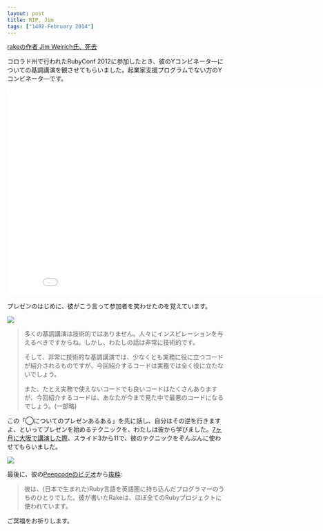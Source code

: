 ```yaml
---
layout: post
title: RIP, Jim
tags: ["1402-February 2014"]
---
```


[rakeの作者 Jim Weirich氏、死去](http://tech.a-listers.jp/2014/02/20/creator-of-rake-has-left/)

コロラド州で行われたRubyConf 2012に参加したとき、彼のYコンビネータ―についての基調講演を観させてもらいました。起業家支援プログラムでない方のYコンビネータ―です。

<iframe width="853" height="480" src="//www.youtube.com/embed/FITJMJjASUs?rel=0" frameborder="0" allowfullscreen></iframe><br>

プレゼンのはじめに、彼がこう言って参加者を笑わせたのを覚えています。

![](/public/images/rip-jim/presentation.png)

> 多くの基調講演は技術的ではありません。人々にインスピレーションを与えるべきですからね。しかし、わたしの話は非常に技術的です。
>
> そして、非常に技術的な基調講演では、少なくとも実務に役に立つコードが紹介されるものですが、今回紹介するコードは実務では全く役に立たないでしょう。
>
> また、たとえ実務で使えないコードでも良いコードはたくさんありますが、今回紹介するコードは、あなたが今まで見た中で最悪のコードになるでしょう。(一部略)

この「◯についてのプレゼンあるある」を先に話し、自分はその逆を行きますよ、といってプレゼンを始めるテクニックを、わたしは彼から学びました。[7ヶ月に大阪で講演した際](http://naze.chibicode.com/moocs/)、スライド3から11で、彼のテクニックをぞんぶんに使わせてもらいました。

![](/public/images/rip-jim/peepcode.png)

最後に、彼の[Peepcodeのビデオ](https://peepcode.com/products/play-by-play-jimweirich-ruby)から[抜粋](https://peepcode.com/system/uploads/2012/peepcode-jimweirich-preview.mov):

> 彼は、(日本で生まれた)Ruby言語を英語圏に持ち込んだプログラマーのうちのひとりでした。彼が書いたRakeは、ほぼ全てのRubyプロジェクトに使われています。

ご冥福をお祈りします。
